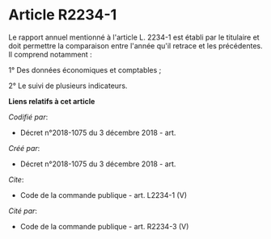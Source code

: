 # Article R2234-1

Le rapport annuel mentionné à l'article L. 2234-1 est établi par le titulaire et doit permettre la comparaison entre l'année
qu'il retrace et les précédentes. Il comprend notamment : 

1° Des données économiques et comptables ; 

2° Le suivi de plusieurs indicateurs.

**Liens relatifs à cet article**

_Codifié par_:

  - Décret n°2018-1075 du 3 décembre 2018 - art.

_Créé par_:

  - Décret n°2018-1075 du 3 décembre 2018 - art.

_Cite_:

  - Code de la commande publique - art. L2234-1 (V)

_Cité par_:

  - Code de la commande publique - art. R2234-3 (V)
